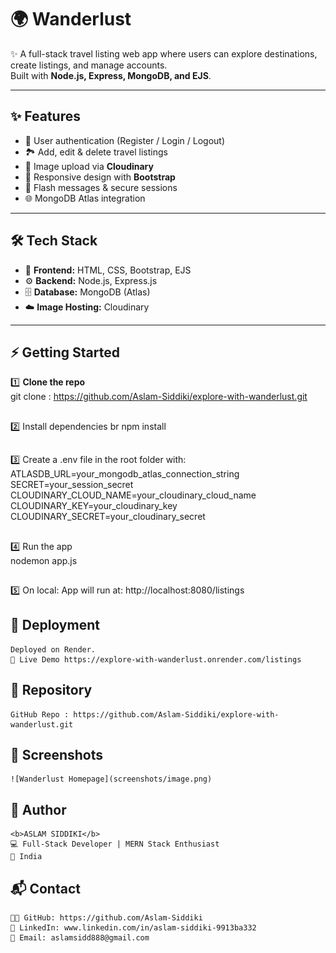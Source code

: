# 🌍 Wanderlust

✨ A full-stack travel listing web app where users can explore destinations, create listings, and manage accounts.  
Built with **Node.js, Express, MongoDB, and EJS**.  

---

## ✨ Features
- 🔑 User authentication (Register / Login / Logout)  
- 🏞️ Add, edit & delete travel listings  
- 📸 Image upload via **Cloudinary**  
- 📱 Responsive design with **Bootstrap**  
- 🔔 Flash messages & secure sessions  
- 🌐 MongoDB Atlas integration  

---

## 🛠️ Tech Stack
- 🎨 **Frontend:** HTML, CSS, Bootstrap, EJS  
- ⚙️ **Backend:** Node.js, Express.js  
- 🗄️ **Database:** MongoDB (Atlas)  
- ☁️ **Image Hosting:** Cloudinary  

---

## ⚡ Getting Started

1️⃣ **Clone the repo**
<br>
    git clone  : https://github.com/Aslam-Siddiki/explore-with-wanderlust.git <br>

##

2️⃣ Install dependencies br
    npm install

##

3️⃣ Create a .env file in the root folder with:
    ATLASDB_URL=your_mongodb_atlas_connection_string <br>
    SECRET=your_session_secret <br>
    CLOUDINARY_CLOUD_NAME=your_cloudinary_cloud_name <br>
    CLOUDINARY_KEY=your_cloudinary_key <br>
    CLOUDINARY_SECRET=your_cloudinary_secret <br>

##

4️⃣ Run the app <br>
    nodemon app.js
<br>

##

5️⃣ On local:
    App will run at: http://localhost:8080/listings 

##

## 🚀 Deployment <br>
    Deployed on Render. 
    🔗 Live Demo https://explore-with-wanderlust.onrender.com/listings

##

## 📂 Repository <br>
    GitHub Repo : https://github.com/Aslam-Siddiki/explore-with-wanderlust.git

##

## 📸 Screenshots
    ![Wanderlust Homepage](screenshots/image.png)

##

## 👤 Author <br>
    <b>ASLAM SIDDIKI</b> 
    💻 Full-Stack Developer | MERN Stack Enthusiast 
    📍 India

##

## 📬 Contact <br>
    👨‍💻 GitHub: https://github.com/Aslam-Siddiki 
    💼 LinkedIn: www.linkedin.com/in/aslam-siddiki-9913ba332 
    📧 Email: aslamsidd888@gmail.com 

##